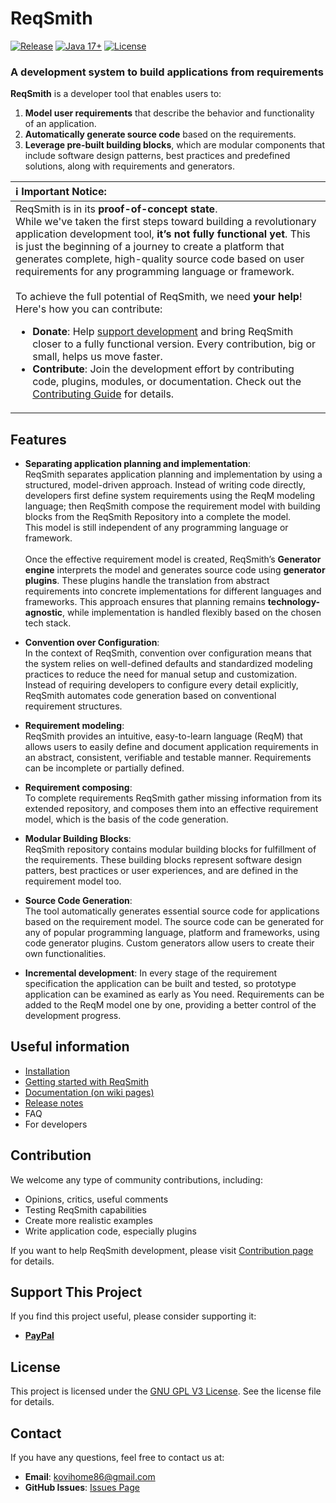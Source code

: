# **ReqSmith**
[![Release](https://img.shields.io/github/v/release/kovihome/ReqSmith)](https://github.com/kovihome/ReqSmith/releases/tag/0.1.0-2)
[![Java 17+](https://img.shields.io/badge/java-17+-4c7e9f.svg)](http://java.oracle.com)
[![License](https://img.shields.io/github/license/kovihome/ReqSmith)](https://github.com/kovihome/ReqSmith/blob/main/LICENSE)

### A development system to build applications from requirements

**ReqSmith** is a developer tool that enables users to:
1. **Model user requirements** that describe the behavior and functionality of an application.
2. **Automatically generate source code** based on the requirements.
3. **Leverage pre-built building blocks**, which are modular components that include software design patterns, best practices and predefined solutions, along with requirements and generators.

| **ℹ️ Important Notice:**                                                                                                                                                                                                                                                                                                                                                                                                                                                                                                                                                                                                                                                                                                                                                                                                                                           |
|:-------------------------------------------------------------------------------------------------------------------------------------------------------------------------------------------------------------------------------------------------------------------------------------------------------------------------------------------------------------------------------------------------------------------------------------------------------------------------------------------------------------------------------------------------------------------------------------------------------------------------------------------------------------------------------------------------------------------------------------------------------------------------------------------------------------------------------------------------------------------|
| ReqSmith is in its **proof-of-concept state**.<br>While we've taken the first steps toward building a revolutionary application development tool, **it’s not fully functional yet**. This is just the beginning of a journey to create a platform that generates complete, high-quality source code based on user requirements for any programming language or framework.<br><br>To achieve the full potential of ReqSmith, we need **your help**! Here's how you can contribute:<br><ul><li>**Donate**: Help [support development](#support-this-project) and bring ReqSmith closer to a fully functional version. Every contribution, big or small, helps us move faster.</li><li>**Contribute**: Join the development effort by contributing code, plugins, modules, or documentation. Check out the [Contributing Guide](#Contribution) for details.</li></ul> |
  
## Features

- **Separating application planning and implementation**:  
  ReqSmith separates application planning and implementation by using a structured, model-driven approach. 
  Instead of writing code directly, developers first define system requirements using the ReqM modeling language; 
  then ReqSmith compose the requirement model with building blocks from the ReqSmith Repository into a complete the model.   
  This model is still independent of any programming language or framework.\
  \
  Once the effective requirement model is created, ReqSmith’s **Generator engine** interprets the model and generates source code using **generator plugins**. 
  These plugins handle the translation from abstract requirements into concrete implementations for different languages and frameworks. 
  This approach ensures that planning remains **technology-agnostic**, while implementation is handled flexibly based on the chosen tech stack.


- **Convention over Configuration**:  
  In the context of ReqSmith, convention over configuration means that the system relies on well-defined defaults and standardized modeling practices to reduce the need for manual setup and customization. 
  Instead of requiring developers to configure every detail explicitly, ReqSmith automates code generation based on conventional requirement structures. 


- **Requirement modeling**:  
  ReqSmith provides an intuitive, easy-to-learn language (ReqM) that allows users to easily define and document application requirements in an abstract, consistent, verifiable and testable manner.
  Requirements can be incomplete or partially defined.


- **Requirement composing**:  
  To complete requirements ReqSmith gather missing information from its extended repository, 
  and composes them into an effective requirement model, which is the basis of the code generation.


- **Modular Building Blocks**:  
  ReqSmith repository contains modular building blocks for fulfillment of the requirements.
  These building blocks represent software design patters, best practices or user experiences, 
  and are defined in the requirement model too.
  

- **Source Code Generation**:  
  The tool automatically generates essential source code for applications based on the requirement model. 
  The source code can be generated for any of popular programming language, platform and frameworks, 
  using code generator plugins. Custom generators allow users to create their own functionalities.


- **Incremental development**:
  In every stage of the requirement specification the application can be built and tested, 
  so prototype application can be examined as early as You need. 
  Requirements can be added to the ReqM model one by one, providing a better control of the development progress. 


## Useful information

- [Installation](https://github.com/kovihome/ReqSmith/wiki/Getting-Started#step-1-installing-reqsmith)
- [Getting started with ReqSmith](https://github.com/kovihome/ReqSmith/wiki/Getting-Started)
- [Documentation (on wiki pages)](https://github.com/kovihome/ReqSmith/wiki)
- [Release notes](https://github.com/kovihome/ReqSmith/blob/main/CHANGELOG.md)
- FAQ
- For developers

## Contribution

We welcome any type of community contributions, including:
- Opinions, critics, useful comments
- Testing ReqSmith capabilities
- Create more realistic examples
- Write application code, especially plugins

If you want to help ReqSmith development, please visit [Contribution page](https://github.com/kovihome/ReqSmith/wiki/Contributing) for details.

## Support This Project

If you find this project useful, please consider supporting it:

<!--
- [GitHub Sponsors](https://github.com/sponsors/yourusername)
- [Patreon](https://www.patreon.com/yourproject)
- [Open Collective](https://opencollective.com/yourproject)
- [Liberapay]()
- [Buy me a coffee](https://buymeacoffee.com)
-->
- **[PayPal](https://paypal.me/kovihome?country.x=HU&locale.x=hu_HU)**

## License

This project is licensed under the [GNU GPL V3 License](./LICENSE). See the license file for details.

## Contact

If you have any questions, feel free to contact us at:
- **Email**: [kovihome86@gmail.com](mailto:kovihome86@gmail.com)
- **GitHub Issues**: [Issues Page](https://github.com/kovihome/ReqSmith/issues)
